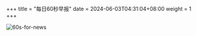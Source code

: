 +++
title = "每日60秒早报"
date = 2024-06-03T04:31:04+08:00
weight = 1
+++

![60s-for-news](/img/zaobao/zaobao.png "由 ALAPI 提供支持")
